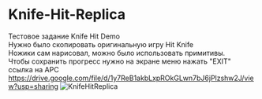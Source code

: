 # Knife-Hit-Replica
Тестовое задание Knife Hit Demo <br>
Нужно было скопировать оригинальную игру Hit Knife <br>
Ножики сам нарисовал, можно было использовать примитивы. <br>
Чтобы сохранить прогресс нужно на экране меню нажать "EXIT" <br>
ссылка на APC https://drive.google.com/file/d/1y7ReB1akbLxpROkGLwn7bJ6jPlzshw2J/view?usp=sharing
![KnifeHitReplica](https://user-images.githubusercontent.com/28998924/160867274-b67db3c9-ee4b-40b8-890e-f6d69f9450f8.gif)
